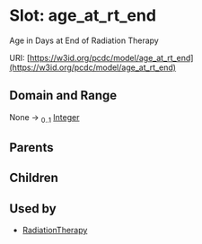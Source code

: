 
# Slot: age_at_rt_end


Age in Days at End of Radiation Therapy

URI: [https://w3id.org/pcdc/model/age_at_rt_end](https://w3id.org/pcdc/model/age_at_rt_end)


## Domain and Range

None &#8594;  <sub>0..1</sub> [Integer](types/Integer.md)

## Parents


## Children


## Used by

 * [RadiationTherapy](RadiationTherapy.md)
